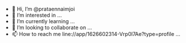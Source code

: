 - 👋 Hi, I’m @prataennaimjoi
- 👀 I’m interested in ...
- 🌱 I’m currently learning ...
- 💞️ I’m looking to collaborate on ...
- 📫 How to reach me line://app/1626602314-Vrp0l7Ae?type=profile ...

<!---
prataennaimjoi/prataennaimjoi is a ✨ special ✨ repository because its `README.md` (this file) appears on your GitHub profile.
You can click the Preview link to take a look at your changes.
--->
